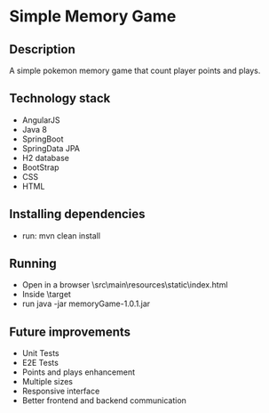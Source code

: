 Simple Memory Game
====================

## Description

A simple pokemon memory game that count player points and plays.


## Technology stack

- AngularJS
- Java 8
- SpringBoot
- SpringData JPA 
- H2 database
- BootStrap
- CSS
- HTML

## Installing dependencies

- run: mvn clean install

## Running

- Open in a browser \src\main\resources\static\index.html
- Inside \target
 - run java -jar memoryGame-1.0.1.jar

## Future improvements

- Unit Tests
- E2E Tests
- Points and plays enhancement
- Multiple sizes
- Responsive interface
- Better frontend and backend communication 
